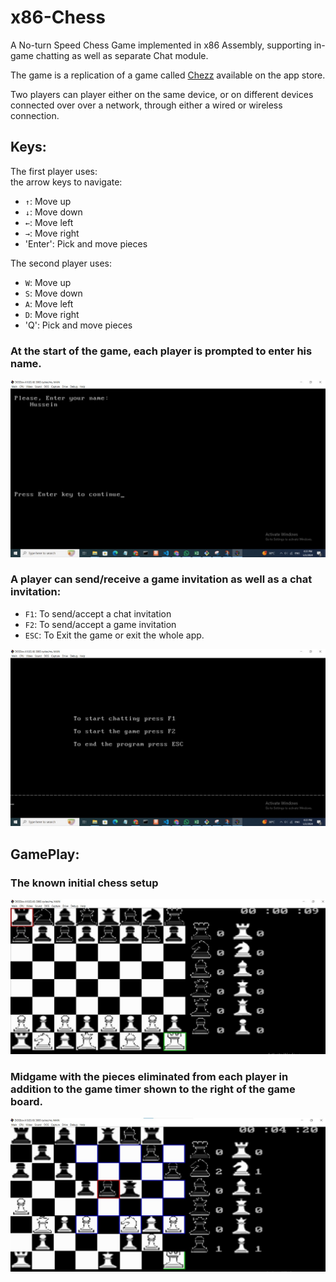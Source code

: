 # x86-Chess
A No-turn Speed Chess Game implemented in x86 Assembly, supporting in-game chatting as well as separate Chat module.  

The game is a replication of a game called [Chezz](https://play.google.com/store/apps/details?id=com.quickbytegames.chezz&hl=en&gl=US&pli=1) available on the app store.

Two players can player either on the same device, or on different devices connected over over a network, through either a wired or wireless connection.  

## Keys:
The first player uses:  
the arrow keys to navigate:
- `↑`: Move up  
- `↓`: Move down  
- `←`: Move left  
- `→`: Move right  
- 'Enter': Pick and move pieces  

The second player uses:  
- `W`: Move up  
- `S`: Move down  
- `A`: Move left  
- `D`: Move right  
- 'Q': Pick and move pieces

### At the start of the game, each player is prompted to enter his name.

![Initial Screen](https://github.com/alhusseingamal/x86-Chess/blob/main/screenshots/initial%20screen.jpeg)

### A player can send/receive a game invitation as well as a chat invitation:  
- `F1`: To send/accept a chat invitation  
- `F2`: To send/accept a game invitation  
- `ESC`: To Exit the game or exit the whole app.

![Menu](https://github.com/alhusseingamal/x86-Chess/blob/main/screenshots/menu.jpeg)

## GamePlay:

### The known initial chess setup
![Initial Setup](https://github.com/alhusseingamal/x86-Chess/blob/main/screenshots/initial%20setup.jpeg)

### Midgame with the pieces eliminated from each player in addition to the game timer shown to the right of the game board.
![Initial Setup](https://github.com/alhusseingamal/x86-Chess/blob/main/screenshots/game.jpeg)
